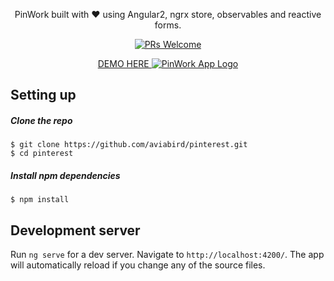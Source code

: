 
<p align="center">
  PinWork built with ❤️ using Angular2, ngrx store, observables and reactive forms.
</p>

<p align="center">
	<a href="/CONTRIBUTING.md"><img alt="PRs Welcome" src="https://img.shields.io/badge/PRs-welcome-brightgreen.svg"></a>
</p>

<p align="center">
  <a href="https://aviabird.github.io/pinterest/">
    DEMO HERE
    <img alt="PinWork App Logo" title="Angular 2 PinWork App" src="http://res.cloudinary.com/mally-in/image/upload/v1486183305/Screen_Shot_2017-02-04_at_10.10.43_AM_ysuihi.png">
  </a>
</p>

## Setting up

##### Clone the repo

```
$ git clone https://github.com/aviabird/pinterest.git
$ cd pinterest
```

##### Install npm dependencies
```
$ npm install
```

## Development server
Run `ng serve` for a dev server. Navigate to `http://localhost:4200/`. The app will automatically reload if you change any of the source files.


